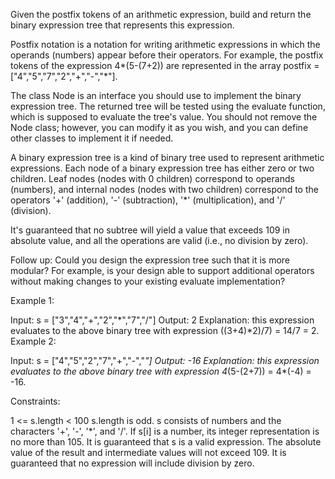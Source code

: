 Given the postfix tokens of an arithmetic expression, build and return the binary expression tree that represents this expression.

Postfix notation is a notation for writing arithmetic expressions in which the operands (numbers) appear before their operators. For example, the postfix tokens of the expression 4*(5-(7+2)) are represented in the array postfix = ["4","5","7","2","+","-","*"].

The class Node is an interface you should use to implement the binary expression tree. The returned tree will be tested using the evaluate function, which is supposed to evaluate the tree's value. You should not remove the Node class; however, you can modify it as you wish, and you can define other classes to implement it if needed.

A binary expression tree is a kind of binary tree used to represent arithmetic expressions. Each node of a binary expression tree has either zero or two children. Leaf nodes (nodes with 0 children) correspond to operands (numbers), and internal nodes (nodes with two children) correspond to the operators '+' (addition), '-' (subtraction), '*' (multiplication), and '/' (division).

It's guaranteed that no subtree will yield a value that exceeds 109 in absolute value, and all the operations are valid (i.e., no division by zero).

Follow up: Could you design the expression tree such that it is more modular? For example, is your design able to support additional operators without making changes to your existing evaluate implementation?

 

Example 1:


Input: s = ["3","4","+","2","*","7","/"]
Output: 2
Explanation: this expression evaluates to the above binary tree with expression ((3+4)*2)/7) = 14/7 = 2.
Example 2:


Input: s = ["4","5","2","7","+","-","*"]
Output: -16
Explanation: this expression evaluates to the above binary tree with expression 4*(5-(2+7)) = 4*(-4) = -16.
 

Constraints:

1 <= s.length < 100
s.length is odd.
s consists of numbers and the characters '+', '-', '*', and '/'.
If s[i] is a number, its integer representation is no more than 105.
It is guaranteed that s is a valid expression.
The absolute value of the result and intermediate values will not exceed 109.
It is guaranteed that no expression will include division by zero.
